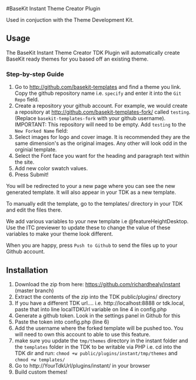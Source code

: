 #BaseKit Instant Theme Creator Plugin

Used in conjuction with the Theme Development Kit.

## Usage

The BaseKit Instant Theme Creator TDK Plugin will automatically create BaseKit ready themes for you based off an existing theme.

### Step-by-step Guide

1. Go to http://github.com/basekit-templates and find a theme you link. Copy the github repository name i.e. `specify` and enter it into the `Git Repo` field.
2. Create a repository your github account. For example, we would create a repository at http://github.com/basekit-templates-fork/ called `testing`. (Replace `basekit-templates-fork` with your github username). IMPORTANT: This repository will need to be empty. Add `testing` to the `New Forked Name` field:
3. Select images for logo and cover image. It is recommended they are the same dimension's as the original images. Any other will look odd in the orginial template.
4. Select the Font face you want for the heading and paragraph text within the site.
5. Add new color swatch values.
6. Press Submit!

You will be redirected to your a new page where you can see the new generated template. It will also appear in your TDK as a new template.

To manually edit the template, go to the templates/ directory in your TDK and edit the files there.

We add various variables to your new template i.e @featureHeightDesktop. Use the ITC previewer to update these to change the value of these variables to make your theme look different.

When you are happy, press `Push to Github` to send the files up to your Github account.

## Installation 

1. Download the zip from here: https://github.com/richardhealy/instant (master branch)
2. Extract the contents of the zip into the  TDK public/plugins/ directory
3. If you have a different TDK url.... i.e. http://localhost:8888 or tdk.local, paste that into line localTDKUrl variable on line 4 in config.php
4. Generate a github token. Look in the settings panel in Github for this
5. Paste the token into config.php (line 6)
6. Add the username where the forked template will be pushed too. You will need to own this account to able to use this feature.
6. make sure you update the `tmp/themes` directory in the instant folder and the `templates` folder in the TDK to be writable via PHP i.e. cd into the TDK dir and run: `chmod +w public/plugins/instant/tmp/themes` and `chmod +w templates/`  
7. Go to  http://YourTdkUrl/plugins/instant/ in your browser
8. Build custom themes!
